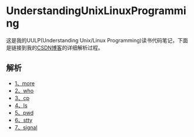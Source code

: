 # UnderstandingUnixLinuxProgramming
这是我的UULP(Understanding Unix/Linux Programming)读书代码笔记，下面是链接到我的[CSDN博客](https://blog.csdn.net/revendell/category_10126099.html)的详细解析过程。
## 解析
- [1、more](https://blog.csdn.net/Revendell/article/details/108066931)<br>
- [2、who](https://blog.csdn.net/Revendell/article/details/108090445)<br>
- [3、cp](https://mp.csdn.net/console/editor/html/108112491)<br>
- [4、ls](https://blog.csdn.net/Revendell/article/details/108209679)<br>
- [5、pwd](https://blog.csdn.net/Revendell/article/details/108249386)<br>
- [6、stty](https://blog.csdn.net/Revendell/article/details/108270881)<br>
- [7、signal](https://blog.csdn.net/Revendell/article/details/108305319)<br>
